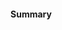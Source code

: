 #### Summary
<!--
Describe the change, including rationale and design decisions (not just what but also why).
Write down testing instructions if it's not completely obvious for everyone in the team.
-->

